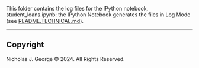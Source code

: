 This folder contains the log files for the IPython notebook, student_loans.ipynb: the IPython Notebook generates the files in Log Mode (see [README.TECHNICAL.md](./README.TECHNICAL.md)).

----

## Copyright

Nicholas J. George © 2024. All Rights Reserved.
